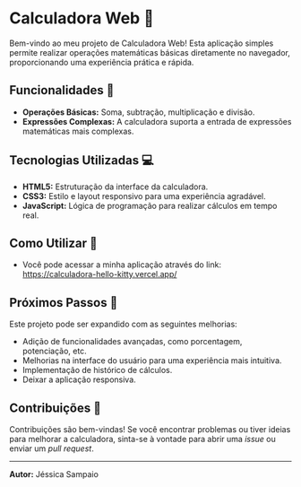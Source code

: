 # Calculadora Web 🧮

Bem-vindo ao meu projeto de Calculadora Web! Esta aplicação simples permite realizar operações matemáticas básicas diretamente no navegador, proporcionando uma experiência prática e rápida.

## Funcionalidades 🚀

- **Operações Básicas:** Soma, subtração, multiplicação e divisão.
- **Expressões Complexas:** A calculadora suporta a entrada de expressões matemáticas mais complexas.

## Tecnologias Utilizadas 💻

- **HTML5:** Estruturação da interface da calculadora.
- **CSS3:** Estilo e layout responsivo para uma experiência agradável.
- **JavaScript:** Lógica de programação para realizar cálculos em tempo real.

## Como Utilizar 📝

- Você pode acessar a minha aplicação através do link: https://calculadora-hello-kitty.vercel.app/

## Próximos Passos 🚧

Este projeto pode ser expandido com as seguintes melhorias:

- Adição de funcionalidades avançadas, como porcentagem, potenciação, etc.
- Melhorias na interface do usuário para uma experiência mais intuitiva.
- Implementação de histórico de cálculos.
- Deixar a aplicação responsiva.

## Contribuições 🤝

Contribuições são bem-vindas! Se você encontrar problemas ou tiver ideias para melhorar a calculadora, sinta-se à vontade para abrir uma *issue* ou enviar um *pull request*.

---

**Autor:** Jéssica Sampaio

